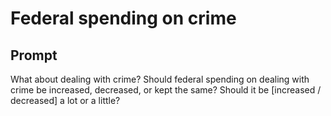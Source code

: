 # Federal spending on crime

## Prompt
What about dealing with crime? Should federal spending on dealing with crime be increased, decreased, or kept the same? Should it be [increased / decreased] a lot or a little?
